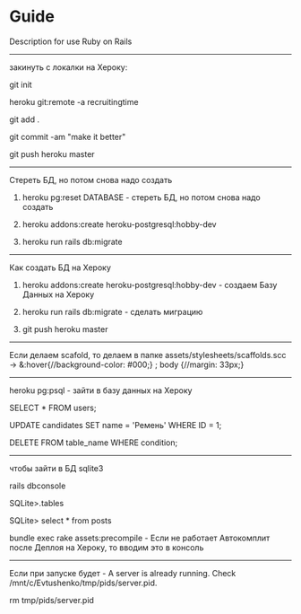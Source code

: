 # Guide

Description for use Ruby on Rails

----------------------------------------

закинуть с локалки на Хероку:

git init

heroku git:remote -a recruitingtime

git add .

git commit -am "make it better"

git push heroku master

----------------------------------------
 
 Стереть БД, но потом снова надо создать

1. heroku pg:reset DATABASE - стереть БД, но потом снова надо создать

2. heroku addons:create heroku-postgresql:hobby-dev
 
3. heroku run rails db:migrate  

----------------------------------------
 
Как создать БД на Хероку

1. heroku addons:create heroku-postgresql:hobby-dev - создаем Базу Данных на Хероку

2. heroku run rails db:migrate                      - сделать миграцию 

3. git push heroku master

--------------------------------------------

Если делаем scafold, то делаем в папке assets/stylesheets/scaffolds.scc -> &:hover{//background-color: #000;} ; body {//margin: 33px;}

--------------------------------------------

heroku pg:psql                                      - зайти в базу данных на Хероку

SELECT * FROM users;

UPDATE candidates SET name = 'Ремень' WHERE ID = 1;

DELETE FROM table_name WHERE condition;

---------------------------------------------

чтобы зайти в БД sqlite3

rails dbconsole

SQLite>.tables

SQLite> select * from posts

bundle exec rake assets:precompile - Если не работает Автокомплит после Деплоя на Хероку, то вводим это в консоль

---------------------------------------------

Если при запуске будет - A server is already running. Check /mnt/c/Evtushenko/tmp/pids/server.pid.

rm tmp/pids/server.pid
